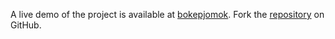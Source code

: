 A live demo of the project is available at [bokepjomok](https://bokepjomok.pages.dev).
Fork the [repository](https://github.com/jolk9110) on GitHub.